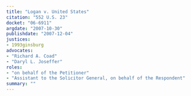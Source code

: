 ```yaml
---
title: "Logan v. United States"
citation: "552 U.S. 23"
docket: "06-6911"
argdate: "2007-10-30"
publishdate: "2007-12-04"
justices:
- 1993ginsburg
advocates:
- "Richard A. Coad"
- "Daryl L. Joseffer"
roles:
- "on behalf of the Petitioner"
- "Assistant to the Solicitor General, on behalf of the Respondent"
summary: ""
---
```


